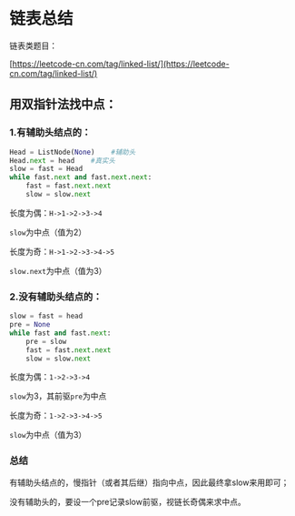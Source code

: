 # 链表总结

链表类题目：

[https://leetcode-cn.com/tag/linked-list/](https://leetcode-cn.com/tag/linked-list/)

## 用双指针法找中点：

### 1.有辅助头结点的：

```python
Head = ListNode(None)    #辅助头
Head.next = head    #真实头
slow = fast = Head
while fast.next and fast.next.next:
    fast = fast.next.next
    slow = slow.next
```

长度为偶：`H->1->2->3->4`

`slow`为中点（值为2）

长度为奇：`H->1->2->3->4->5`

`slow.next`为中点（值为3）

### 2.没有辅助头结点的：

```python
slow = fast = head
pre = None
while fast and fast.next:
    pre = slow
    fast = fast.next.next
    slow = slow.next
```

长度为偶：`1->2->3->4`

`slow`为3，其前驱`pre`为中点

长度为奇：`1->2->3->4->5`

`slow`为中点（值为3）

### 总结

有辅助头结点的，慢指针（或者其后继）指向中点，因此最终拿slow来用即可；

没有辅助头的，要设一个pre记录slow前驱，视链长奇偶来求中点。

